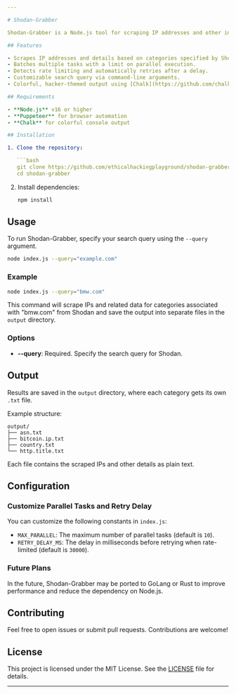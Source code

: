 ```yaml
---

# Shodan-Grabber

Shodan-Grabber is a Node.js tool for scraping IP addresses and other information from Shodan's web interface. It utilizes Puppeteer for web scraping and handles rate limits by implementing retries with delays. The tool can run multiple scraping tasks in parallel and outputs the data to text files.

## Features

- Scrapes IP addresses and details based on categories specified by Shodan.
- Batches multiple tasks with a limit on parallel execution.
- Detects rate limiting and automatically retries after a delay.
- Customizable search query via command-line arguments.
- Colorful, hacker-themed output using [Chalk](https://github.com/chalk/chalk).

## Requirements

- **Node.js** v16 or higher
- **Puppeteer** for browser automation
- **Chalk** for colorful console output

## Installation

1. Clone the repository:

   ```bash
   git clone https://github.com/ethicalhackingplayground/shodan-grabber.git
   cd shodan-grabber
   ```

2. Install dependencies:

   ```bash
   npm install
   ```

## Usage

To run Shodan-Grabber, specify your search query using the `--query` argument.

```bash
node index.js --query="example.com"
```

### Example

```bash
node index.js --query="bmw.com"
```

This command will scrape IPs and related data for categories associated with "bmw.com" from Shodan and save the output into separate files in the `output` directory.

### Options

- **--query**: Required. Specify the search query for Shodan.

## Output

Results are saved in the `output` directory, where each category gets its own `.txt` file.

Example structure:

```
output/
├── asn.txt
├── bitcoin.ip.txt
├── country.txt
└── http.title.txt
```

Each file contains the scraped IPs and other details as plain text.

## Configuration

### Customize Parallel Tasks and Retry Delay

You can customize the following constants in `index.js`:

- `MAX_PARALLEL`: The maximum number of parallel tasks (default is `10`).
- `RETRY_DELAY_MS`: The delay in milliseconds before retrying when rate-limited (default is `30000`).

### Future Plans

In the future, Shodan-Grabber may be ported to GoLang or Rust to improve performance and reduce the dependency on Node.js.

## Contributing

Feel free to open issues or submit pull requests. Contributions are welcome!

## License

This project is licensed under the MIT License. See the [LICENSE](LICENSE) file for details.

---
```

